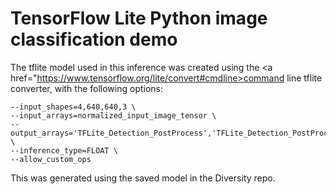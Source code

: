# TensorFlow Lite Python image classification demo

The tflite model used in this inference was created using the <a href="https://www.tensorflow.org/lite/convert#cmdline>command line tflite converter</a>, with the following options:

```
--input_shapes=4,640,640,3 \
--input_arrays=normalized_input_image_tensor \
--output_arrays='TFLite_Detection_PostProcess','TFLite_Detection_PostProcess:1','TFLite_Detection_PostProcess:2','TFLite_Detection_PostProcess:3' \
--inference_type=FLOAT \
--allow_custom_ops
```

This was generated using the saved model in the Diversity repo.